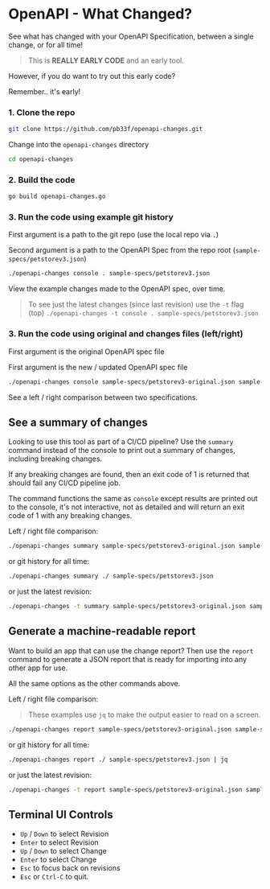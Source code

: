 # OpenAPI - What Changed?

See what has changed with your OpenAPI Specification, between a single change, or for all time!

> This is **REALLY EARLY CODE** and an early tool.

However, if you do want to try out this early code?

Remember.. it's early! 

### 1. Clone the repo

```bash
git clone https://github.com/pb33f/openapi-changes.git
```

Change into the `openapi-changes` directory

```bash
cd openapi-changes
```

### 2. Build the code

```bash
go build openapi-changes.go
```

### 3. Run the code using example git history

First argument is a path to the git repo (use the local repo via `.`)

Second argument is a path to the OpenAPI Spec from the repo root (`sample-specs/petstorev3.json`)


```bash
./openapi-changes console . sample-specs/petstorev3.json
```
View the example changes made to the OpenAPI spec, over time.

> To see just the latest changes (since last revision) use the `-t` flag (top)
> `./openapi-changes -t console . sample-specs/petstorev3.json`

### 3. Run the code using original and changes files (left/right)

First argument is the original OpenAPI spec file

First argument is the new / updated OpenAPI spec file

```bash
./openapi-changes console sample-specs/petstorev3-original.json sample-specs/petstorev3.json
```
See a left / right comparison between two specifications.

## See a summary of changes

Looking to use this tool as part of a CI/CD pipeline? Use the `summary` command instead of the 
console to print out a summary of changes, including breaking changes.

If any breaking changes are found, then an exit code of 1 is returned that should fail any CI/CD
pipeline job.

The command functions the same as `console` except results are printed out to the console, it's not
interactive, not as detailed and will return an exit code of 1 with any breaking changes.

Left / right file comparison:

```bash
./openapi-changes summary sample-specs/petstorev3-original.json sample-specs/petstorev3.json
```

or git history for all time:

```bash
./openapi-changes summary ./ sample-specs/petstorev3.json
```

or just the latest revision:

```bash
./openapi-changes -t summary sample-specs/petstorev3-original.json sample-specs/petstorev3.json
```

## Generate a machine-readable report

Want to build an app that can use the change report? Then use the `report` command to generate a JSON
report that is ready for importing into any other app for use. 

All the same options as the other commands above.

Left / right file comparison:

> These examples use `jq` to make the output easier to read on a screen.

```bash
./openapi-changes report sample-specs/petstorev3-original.json sample-specs/petstorev3.json | jq
```

or git history for all time:

```bash
./openapi-changes report ./ sample-specs/petstorev3.json | jq
```

or just the latest revision:

```bash
./openapi-changes -t report sample-specs/petstorev3-original.json sample-specs/petstorev3.json | jq
```

## Terminal UI Controls

* `Up` / `Down` to select Revision
* `Enter` to select Revision
* `Up` / `Down` to select Change
* `Enter` to select Change
* `Esc` to focus back on revisions
* `Esc` or `Ctrl-C` to quit.